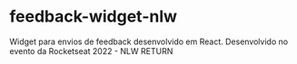 # feedback-widget-nlw
Widget para envios de feedback desenvolvido em React. Desenvolvido no evento da Rocketseat 2022 - NLW RETURN

